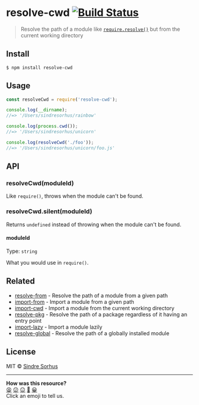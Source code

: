 # resolve-cwd [![Build Status](https://travis-ci.org/sindresorhus/resolve-cwd.svg?branch=master)](https://travis-ci.org/sindresorhus/resolve-cwd)

> Resolve the path of a module like [`require.resolve()`](https://nodejs.org/api/globals.html#globals_require_resolve) but from the current working directory


## Install

```
$ npm install resolve-cwd
```


## Usage

```js
const resolveCwd = require('resolve-cwd');

console.log(__dirname);
//=> '/Users/sindresorhus/rainbow'

console.log(process.cwd());
//=> '/Users/sindresorhus/unicorn'

console.log(resolveCwd('./foo'));
//=> '/Users/sindresorhus/unicorn/foo.js'
```


## API

### resolveCwd(moduleId)

Like `require()`, throws when the module can't be found.

### resolveCwd.silent(moduleId)

Returns `undefined` instead of throwing when the module can't be found.

#### moduleId

Type: `string`

What you would use in `require()`.


## Related

- [resolve-from](https://github.com/sindresorhus/resolve-from) - Resolve the path of a module from a given path
- [import-from](https://github.com/sindresorhus/import-from) - Import a module from a given path
- [import-cwd](https://github.com/sindresorhus/import-cwd) - Import a module from the current working directory
- [resolve-pkg](https://github.com/sindresorhus/resolve-pkg) - Resolve the path of a package regardless of it having an entry point
- [import-lazy](https://github.com/sindresorhus/import-lazy) - Import a module lazily
- [resolve-global](https://github.com/sindresorhus/resolve-global) - Resolve the path of a globally installed module


## License

MIT © [Sindre Sorhus](https://sindresorhus.com)


<!-- BEGIN GENERATED SECTION DO NOT EDIT -->

---

**How was this resource?**  
[😫](https://airtable.com/shrUJ3t7KLMqVRFKR?prefill_Repository=makersacademy/javascript-web-applications&prefill_File=resources/example-3/node_modules/resolve-cwd/readme.md&prefill_Sentiment=😫) [😕](https://airtable.com/shrUJ3t7KLMqVRFKR?prefill_Repository=makersacademy/javascript-web-applications&prefill_File=resources/example-3/node_modules/resolve-cwd/readme.md&prefill_Sentiment=😕) [😐](https://airtable.com/shrUJ3t7KLMqVRFKR?prefill_Repository=makersacademy/javascript-web-applications&prefill_File=resources/example-3/node_modules/resolve-cwd/readme.md&prefill_Sentiment=😐) [🙂](https://airtable.com/shrUJ3t7KLMqVRFKR?prefill_Repository=makersacademy/javascript-web-applications&prefill_File=resources/example-3/node_modules/resolve-cwd/readme.md&prefill_Sentiment=🙂) [😀](https://airtable.com/shrUJ3t7KLMqVRFKR?prefill_Repository=makersacademy/javascript-web-applications&prefill_File=resources/example-3/node_modules/resolve-cwd/readme.md&prefill_Sentiment=😀)  
Click an emoji to tell us.

<!-- END GENERATED SECTION DO NOT EDIT -->
